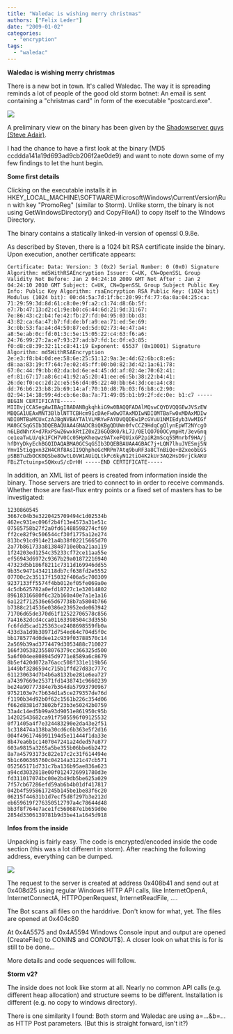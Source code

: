 ```yaml
---
title: "Waledac is wishing merry christmas"
authors: ["Felix Leder"]
date: "2009-01-02"
categories: 
  - "encryption"
tags: 
  - "waledac"
---
```


**Waledac is wishing merry christmas**

There is a new bot in town. It's called Waledac. The way it is spreading reminds a lot of people of the good old storm botnet: An email is sent containing a "christmas card" in form of the executable "postcard.exe".

![](images/drupal_image_324.png)

A preliminary view on the binary has been given by the [Shadowserver guys (Steve Adair)](http://www.shadowserver.org/wiki/pmwiki.php?n=Calendar.20081231).

I had the chance to have a first look at the binary (MD5 ccddda141a19d693ad9cb206f2ae0de9) and want to note down some of my few findings to let the hunt begin.

**Some first details**

Clicking on the executable installs it in HKEY\_LOCAL\_MACHINE\\SOFTWARE\\Microsoft\\Windows\\CurrentVersion\\Run with key "PromoReg" (similar to Storm). Unlike storm, the binary is not using GetWindowsDirectory() and CopyFileA() to copy itself to the Windows Directory.

The binary contains a statically linked-in version of openssl 0.9.8e.

As described by Steven, there is a 1024 bit RSA certificate inside the binary. Upon execution, another certificate appears:

```
Certificate: Data: Version: 3 (0x2) Serial Number: 0 (0x0) Signature Algorithm: md5WithRSAEncryption Issuer: C=UK, CN=OpenSSL Group Validity Not Before: Jan 2 04:24:10 2009 GMT Not After : Jan 2 04:24:10 2010 GMT Subject: C=UK, CN=OpenSSL Group Subject Public Key Info: Public Key Algorithm: rsaEncryption RSA Public Key: (1024 bit) Modulus (1024 bit): 00:d4:5a:7d:1f:bc:20:99:f4:77:6a:0a:04:25:ca: 71:29:59:3d:8d:61:c8:0e:9f:a2:c1:74:d8:6b:5f: e7:7b:47:13:d2:c1:9e:b0:c6:44:6d:21:9d:31:67: 7e:86:43:c2:b4:fe:42:fb:27:fd:04:95:03:bb:d3: 43:82:ca:6a:47:b7:fd:de:bf:a9:ea:71:ed:5e:69: 3c:0b:53:fa:a4:d4:50:87:ed:5d:02:73:4e:47:a4: a8:5e:ab:0c:fd:01:3c:5e:15:05:22:c4:63:f6:a6: 24:76:99:27:2a:e7:93:27:ad:b7:fd:1c:0f:e3:85: f0:d8:c8:39:32:11:c8:41:19 Exponent: 65537 (0x10001) Signature Algorithm: md5WithRSAEncryption 2e:e3:f8:b4:0d:ee:58:6e:25:51:12:9a:3e:4d:62:6b:c8:e6: d8:aa:83:19:f7:64:7e:02:45:ff:00:b0:82:3d:42:1a:61:78: 67:0c:44:f9:bb:02:da:bd:6e:e4:45:dd:af:02:4e:70:62:41: ef:81:67:17:a8:6c:41:92:a5:20:41:ee:e6:5b:38:22:b4:41: 26:de:f0:ec:2d:2c:e5:56:d4:05:22:40:bb:64:3d:ce:a4:c8: dd:76:b6:23:b8:2b:69:14:af:70:10:d8:7b:03:f6:b8:c2:90: 02:94:14:18:99:4d:cb:6e:8a:7a:71:49:05:b1:b9:2f:dc:0e: b1:c7 -----BEGIN CERTIFICATE----- MIIBvjCCASegAwIBAgIBADANBgkqhkiG9w0BAQQFADAlMQswCQYDVQQGEwJVSzEW MBQGA1UEAxMNT3BlblNTTCBHcm91cDAeFw0wOTAxMDIwNDI0MTBaFw0xMDAxMDIw NDI0MTBaMCUxCzAJBgNVBAYTAlVLMRYwFAYDVQQDEw1PcGVuU1NMIEdyb3VwMIGf MA0GCSqGSIb3DQEBAQUAA4GNADCBiQKBgQDUWn0fvCCZ9HdqCgQlynEpWT2NYcgO n6LBdNhrX+d7RxPSwZ6wxkRtIZ0xZ36GQ8K0/kL7J/0ElQO700OCympHt/3ev6nq ce1eaTwLU/qk1FCH7V0Cc05HpKheqwz9ATxeFQUixGP2piR2mScq55Mnrbf9HA/j hfDYyDkyEchBGQIDAQABMA0GCSqGSIb3DQEBBAUAA4GBAC7j+LQN7lhuJVESmj5N YmvI5tiqgxn3ZH4CRf8AsII9QhpheGcMRPm7Atq9buRF3a8CTnBiQe+BZxeobEGS pSBB7uZbOCK0QSbe8OwtLOVW1AUiQLtkPc6kyN12tiO4K2kUr3AQ2HsD9rjCkAKU FBiZTctuinpxSQWxuS/cDrHH -----END CERTIFICATE-----
```

In addition, an XML list of peers is created from information inside the binary. Those servers are tried to connect to in order to receive commands. Whether those are fast-flux entry points or a fixed set of masters has to be investigated:

```
1230860545
3667c04b3e3220425709494c1d02534b
462ec931ec096f2b4f13e4573a31e51c
07585758b27f2a0fd61488598274cf69
ff2ce82f9c506544cf30f1775a12e274
813bc91cd914e21a4b38f02215665d70
2a77b861733a813848710e0ba21aa119
1f24203ed1254c35233cf72ce11aa55e
ef56943d6972c9367b29a01872216940
47323d5b186f8211c7311d169946dd55
9b35c94714342118db7cf638fd2e5552
07700c2c35117f15032f406a5c700309
9237133ff5574f4bb012ef05fe069a0e
4c5db625782a0efd18727c1e32014802
89618316680f6c32b160a40e7a1e1a16
6a122f712536e65d67738b7a5804b766
b7388c214536e0386e23952ede063942
71706d65de370d61f12522706578c856
7a41632dcd4cca01163398504c3d355b
fc6fdd5cad125363ce2408698559fb0a
433d3a1d9b38971d754ed64c704d5f0c
bb1785774d0dee12c939f03788570c14
2a569b39ad3774479d3053488c710027
166f3053823558076379cc366325d500
5a6f004ee808945d9771e8589a6c8679
8b5ef420d072a76acc508f331e119b56
1449bf3286594c715b1ffd27d83c777c
611230634d7b4b6a8132be281e6ea727
a74397669e25371fd1438741c9660239
be24a90777384e7b364da57993790967
9752103e7c7b634d1a5ce279357de76d
f1190b34d92b0f62c1561b226c354d06
f662d8381d73802bf23b3e50242b0759
33a4c14ed5b99a93d9051e861950c95b
14202543682ca91f7505596f09125532
0f71405a4f7e324483290e2da43e2f51
1c318474a138ba30cd6c6b363e5f2d16
004f4961746991194d5e11444f1da33e
8b47ea6b1c1407047241a24ded57e877
603a9815a3265a5be355b06bbe6b2472
8a7a45793173c822e17c2c31f614494e
5b1c606365760c04214a3121c47cb571
052565171d731c7ba136b95ae836a623
a94cd3032818e00f0124726991780d3e
fd311017074bc00e2b49db5be625a029
7f57cb67286efd59ab6b4b01df417817
042b4f5958617245b145be1be83f6c20
06215f44631b1d7ecf5d8f297b3e212d
eb659619f276350512797a4c78644d48
bb3f8f764e7ace1fc560687e1b659d0e
2854d3306139781b9d3be41a1645d918
```

**Infos from the inside**

Unpacking is fairly easy. The code is encrypted/encoded inside the code section (this was a lot different in storm). After reaching the following address, everything can be dumped.

![](images/drupal_image_323.png)

The request to the server is created at address 0x408b41 and send out at 0x408d25 using regular Windows HTTP API calls, like InternetOpenA, InternetConnectA, HTTPOpenRequest, InternetReadFile, ....

The Bot scans all files on the harddrive. Don't know for what, yet. The files are opened at 0x404c80

At 0x4A5575 and 0x4A5594 Windows Console input and output are opened (CreateFile() to CONIN$ and CONOUT$). A closer look on what this is for is still to be done...

More details and code sequences will follow.

**Storm v2?**

The inside does not look like storm at all. Nearly no common API calls (e.g. different heap allocation) and structure seems to be different. Installation is different (e.g. no copy to windows directory).

There is one similarity I found: Both storm and Waledac are using a=...&b=... as HTTP Post parameters. (But this is straight forward, isn't it?)
